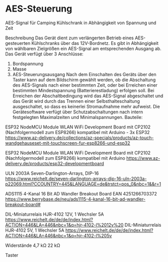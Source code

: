 # AES-Steuerung
AES-Signal für Camping Kühlschrank in Abhängigkeit von Spannung und Zeit

Beschreibung
Das Gerät dient zum verlängerten Betrieb eines AES-gesteuerten Kühlschranks über das 12V-Bordnetz. Es gibt in Abhängigkeit von wählbaren Zielgrößen ein AES-Signal am entsprechenden Ausgang ab.
Das Gerät verfügt über 3 Anschlüsse: 
1. Bordspannung
2. Masse
3. AES-Steuerungsausgang
Nach dem Einschalten des Geräts über den Taster kann auf dem Bildschirm gewählt werden, ob die Abschaltung des AES-Signals nach einer bestimmten Zeit, oder bei Erreichen einer bestimmten Mindestspannung (Batterierestladung) erfolgen soll.
Bei Erreichen der Abschaltbedingung wird das AES-Signal abgeschaltet und das Gerät wird durch das Trennen einer Selbsthalteschaltung ausgeschaltet, so dass es keinerlei Stromaufnahme mehr aufweist.
Die Gerätesoftware verfügt über Schutzabschaltungen nach intern festgelegten Maximalzeiten und Minimalspannungen.
Bauteile:

ESP32 NodeMCU Module WLAN WiFi
Development Board mit CP2102
(Nachfolgermodell zum ESP8266) kompatibel
mit Arduino - 3x ESP32 
https://www.az-delivery.de/collections/az-specials/products/az-touch-wandgehauseset-mit-touchscreen-fur-esp8266-und-esp32

ESP32 NodeMCU Module WLAN WiFi Development Board mit CP2102 (Nachfolgermodell zum ESP8266) kompatibel mit Arduino
https://www.az-delivery.de/products/esp32-developmentboard

ULN 2003A Seven-Darlington-Arrays, DIP-16
https://www.reichelt.de/seven-darlington-arrays-dip-16-uln-2003a-p22069.html?CCOUNTRY=445&LANGUAGE=de&trstct=pos_0&nbc=1&&r=1

ADS1115 4-Kanal 16 Bit AD Wandler Breakout Board EAN 4251266703372
https://www.berrybase.de/neu/ads1115-4-kanal-16-bit-ad-wandler-breakout-board#

DIL-Miniaturrelais HJR-4102 12V, 1 Wechsler 5A
https://www.reichelt.de/de/de/index.html?ACTION=446&LA=446&nbc=1&q=hjr-4102-l%2012v%20
DIL-Miniaturrelais HJR-4102 5V, 1 Wechsler 5A
https://www.reichelt.de/de/de/index.html?ACTION=446&LA=446&nbc=1&q=hjr-4102-l%205v

Widerstände
4,7 kΩ
22 kΩ

Taster

